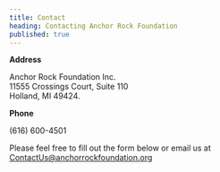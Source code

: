 ```yaml
---
title: Contact
heading: Contacting Anchor Rock Foundation
published: true
---
```

**Address**

Anchor Rock Foundation Inc.<br />
11555 Crossings Court, Suite 110<br />
Holland, MI 49424.

**Phone**

(616) 600-4501


Please feel free to fill out the form below or email us at <ContactUs@anchorrockfoundation.org>

<ContactForm />
